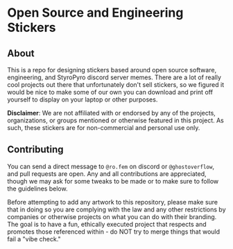 # Open Source and Engineering Stickers
## About
This is a repo for designing stickers based around open source software, engineering, and StyroPyro discord server memes. There are a lot of really cool projects out there that unfortunately don't sell stickers, so we figured it would be nice to make some of our own you can download and print off yourself to display on your laptop or other purposes.

**Disclaimer**: We are not affiliated with or endorsed by any of the projects, organizations, or groups mentioned or otherwise featured in this project. As such, these stickers are for non-commercial and personal use only.

## Contributing
You can send a direct message to `@ro.fem` on discord or `@ghostoverflow`, and pull requests are open. Any and all contributions are appreciated, though we may ask for some tweaks to be made or to make sure to follow the guidelines below.

Before attempting to add any artwork to this repository, please make sure that in doing so you are complying with the law and any other restrictions by companies or otherwise projects on what you can do with their branding. The goal is to have a fun, ethically executed project that respects and promotes those referenced within - do NOT try to merge things that would fail a "vibe check."

